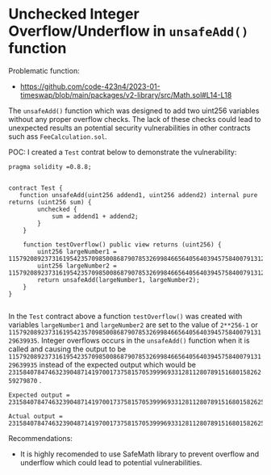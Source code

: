 Unchecked Integer Overflow/Underflow in `unsafeAdd()` function
===========================================
Problematic function:
* https://github.com/code-423n4/2023-01-timeswap/blob/main/packages/v2-library/src/Math.sol#L14-L18

The `unsafeAdd()` function which was designed to add two uint256 variables without any proper overflow checks. The lack of these checks could lead to unexpected results an potential security vulnerabilities in other contracts such ass `FeeCalculation.sol`.

POC:
I created a `Test` contrat below to demonstrate the vulnerability:
```
pragma solidity =0.8.8;


contract Test {
   function unsafeAdd(uint256 addend1, uint256 addend2) internal pure returns (uint256 sum) {
        unchecked {
            sum = addend1 + addend2;
        }
    }

    function testOverflow() public view returns (uint256) {
        uint256 largeNumber1 = 115792089237316195423570985008687907853269984665640564039457584007913129639935;
        uint256 largeNumber2 = 115792089237316195423570985008687907853269984665640564039457584007913129639935;
        return unsafeAdd(largeNumber1, largeNumber2);
    }
}


``` 
In the `Test` contract above a function `testOverflow()` was created with variables `largeNumber1` and `largeNumber2` are set to the value of `2**256-1` or `115792089237316195423570985008687907853269984665640564039457584007913129639935`. Integer overflows occurs in the `unsafeAdd()` function when it is called and causing the output to be `115792089237316195423570985008687907853269984665640564039457584007913129639935` instead of the expected output which would be `231584078474632390487141970017375815705399969331281128078915168015826259279870` .

```
Expected output = 231584078474632390487141970017375815705399969331281128078915168015826259279870

Actual output = 231584078474632390487141970017375815705399969331281128078915168015826259279870
```

Recommendations:
* It is highly recomended to use SafeMath library to prevent overflow and underflow which could lead to potential vulnerabilities.
